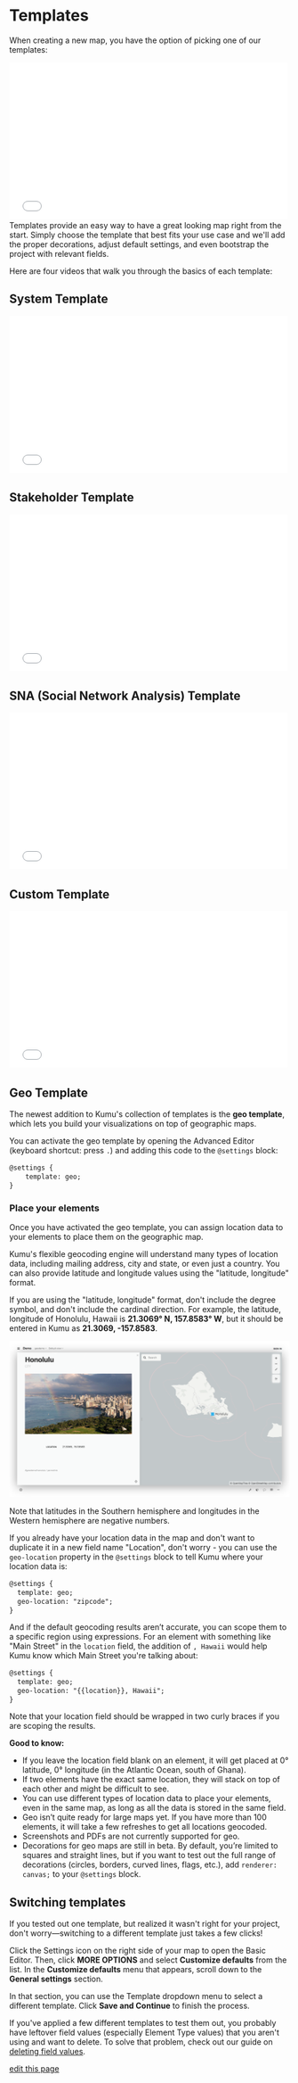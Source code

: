 # Templates

When creating a new map, you have the option of picking one of our templates:

<iframe src="//player.vimeo.com/video/120666713" width="500" height="281" frameborder="0" webkitallowfullscreen mozallowfullscreen allowfullscreen></iframe>

<br />
Templates provide an easy way to have a great looking map right from the start. Simply choose the template that best fits your use case and we'll add the proper decorations, adjust default settings, and even bootstrap the project with relevant fields.

<br />

Here are four videos that walk you through the basics of each template:

## System Template
<iframe src="//player.vimeo.com/video/120851694" width="500" height="281" frameborder="0" webkitallowfullscreen mozallowfullscreen allowfullscreen></iframe>

## Stakeholder Template
<iframe src="//player.vimeo.com/video/120964653" width="500" height="281" frameborder="0" webkitallowfullscreen mozallowfullscreen allowfullscreen></iframe>

## SNA (Social Network Analysis) Template
<iframe src="//player.vimeo.com/video/120999753" width="500" height="281" frameborder="0" webkitallowfullscreen mozallowfullscreen allowfullscreen></iframe>

## Custom Template
<iframe src="//player.vimeo.com/video/120887205" width="500" height="281" frameborder="0" webkitallowfullscreen mozallowfullscreen allowfullscreen></iframe>

## Geo Template
The newest addition to Kumu's collection of templates is the **geo template**, which lets you build your visualizations on top of geographic maps.

You can activate the geo template by opening the Advanced Editor (keyboard shortcut: press `.`) and adding this code to the `@settings` block:

```
@settings {
    template: geo;
}
```

### Place your elements
Once you have activated the geo template, you can assign location data to your elements to place them on the geographic map.

 Kumu's flexible geocoding engine will understand many types of location data, including mailing address, city and state, or even just a country. You can also provide latitude and longitude values using the "latitude, longitude" format.

 If you are using the "latitude, longitude" format, don't include the degree symbol, and don't include the cardinal direction. For example, the latitude, longitude of Honolulu, Hawaii is **21.3069° N, 157.8583° W**, but it should be entered in Kumu as **21.3069, -157.8583**.

 ![Geo map showing latitude and longitude for Honolulu](/images/honolulu-geo.png)

Note that latitudes in the Southern hemisphere and longitudes in the Western hemisphere are negative numbers.

If you already have your location data in the map and don't want to duplicate it in a new field name "Location", don't worry - you can use the `geo-location` property in the `@settings` block to tell Kumu where your location data is:

```
@settings {
  template: geo;
  geo-location: "zipcode";
}
```

And if the default geocoding results aren’t accurate, you can scope them to a specific region using expressions. For an element with something like "Main Street" in the `location` field, the addition of `, Hawaii` would help Kumu know which Main Street you're talking about:

```
@settings {
  template: geo;
  geo-location: "{{location}}, Hawaii";
}
```

Note that your location field should be wrapped in two curly braces if you are scoping the results.

**Good to know:**
- If you leave the location field blank on an element, it will get placed at 0° latitude, 0° longitude (in the Atlantic Ocean, south of Ghana).
- If two elements have the exact same location, they will stack on top of each other and might be difficult to see.
- You can use different types of location data to place your elements, even in the same map, as long as all the data is stored in the same field.
- Geo isn’t quite ready for large maps yet. If you have more than 100 elements, it will take a few refreshes to get all locations geocoded.
- Screenshots and PDFs are not currently supported for geo.
- Decorations for geo maps are still in beta. By default, you’re limited to squares and straight lines, but if you want to test out the full range of decorations (circles, borders, curved lines, flags, etc.), add `renderer: canvas;` to your `@settings` block.


## Switching templates

If you tested out one template, but realized it wasn't right for your project, don't worry—switching to a different template just takes a few clicks!

Click the Settings icon <i class="fa fa-sliders"></i> on the right side of your map to open the Basic Editor. Then, click **MORE OPTIONS** and select **Customize defaults** from the list. In the **Customize defaults** menu that appears, scroll down to the **General settings** section.

In that section, you can use the Template dropdown menu to select a different template. Click **Save and Continue** to finish the process.

If you've applied a few different templates to test them out, you probably have leftover field values (especially Element Type values) that you aren't using and want to delete. To solve that problem, check out our guide on [deleting field values](/guides/fields.md#deleting-field-values).


<span class="edit-link"><a href="https://github.com/kumu/docs/blob/master/guides/templates.md" target="_blank"><i class="fa fa-github"></i> edit this page</a></span>
